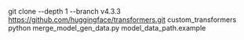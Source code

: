 git clone --depth 1 --branch v4.3.3 https://github.com/huggingface/transformers.git custom_transformers
python merge_model_gen_data.py model_data_path.example